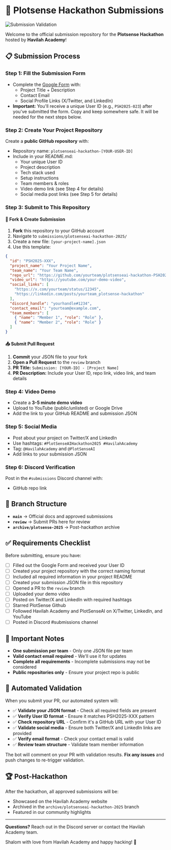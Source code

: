 
# 🚀 Plotsense Hackathon Submissions

![Submission Validation](https://github.com/Havilah-Blockchain-Studios/PlotSenseAI-Hackathon-Submissions/workflows/Validate%20Submission/badge.svg)

Welcome to the official submission repository for the **Plotsense Hackathon** hosted by **Havilah Academy**!

## 📋 Submission Process

### Step 1: Fill the Submission Form
- Complete the [Google Form](# "Form link will be provided") with:
  - Project Title + Description
  - Contact Email
  - Social Profile Links (X/Twitter, and LinkedIn)
- **Important:** You'll receive a unique User ID (e.g., `PSH2025-023`) after you've submitted the form. Copy and keep somewhere safe. It will be needed for the next steps below.

### Step 2: Create Your Project Repository
Create a **public GitHub repository** with:
- Repository name: `plotsenseai-hackathon-[YOUR-USER-ID]`
- Include in your README.md:
  - Your unique User ID
  - Project description
  - Tech stack used
  - Setup instructions
  - Team members & roles
  - Video demo link (see Step 4 for details)
  - Social media post links (see Step 5 for details)

### Step 3: Submit to This Repository

#### 🍴 Fork & Create Submission
1. **Fork** this repository to your GitHub account
2. Navigate to `submissions/plotsenseai-hackathon-2025/`
3. Create a new file: `[your-project-name].json`
4. Use this template:

```json
{
  "id": "PSH2025-XXX",
  "project_name": "Your Project Name",
  "team_name": "Your Team Name",
  "repo_url": "https://github.com/yourteam/plotsenseai-hackathon-PSH2025-XXX",
  "video_url": "https://youtube.com/your-demo-video",
  "social_links": [
    "https://x.com/yourteam/status/12345",
    "https://linkedin.com/posts/yourteam_plotsense-hackathon"
  ],
  "discord_handle": "yourhandle#1234",
  "contact_email": "yourteam@example.com",
  "team_members": [
    { "name": "Member 1", "role": "Role" },
    { "name": "Member 2", "role": "Role" }
  ]
}
```

#### 📤 Submit Pull Request
1. **Commit** your JSON file to your fork
2. **Open a Pull Request** to the `review` branch
3. **PR Title:** `Submission: [YOUR-ID] - [Project Name]`
4. **PR Description:** Include your User ID, repo link, video link, and team details

### Step 4: Video Demo
- Create a **3-5 minute demo video**
- Upload to YouTube (public/unlisted) or Google Drive
- Add the link to your GitHub README and submission JSON

### Step 5: Social Media
- Post about your project on Twitter/X and LinkedIn
- Use hashtags: `#PlotSenseAIHackathon2025 #HavilahAcademy`
- Tag: `@HavilahAcademy` and `@PlotSenseAI`
- Add links to your submission JSON

### Step 6: Discord Verification
Post in the `#submissions` Discord channel with:
- GitHub repo link

## 🔀 Branch Structure

- **`main`** → Official docs and approved submissions
- **`review`** → Submit PRs here for review
- **`archive/plotsense-2025`** → Post-hackathon archive

## ✅ Requirements Checklist

Before submitting, ensure you have:
- [ ] Filled out the Google Form and received your User ID
- [ ] Created your project repository with the correct naming format
- [ ] Included all required information in your project README
- [ ] Created your submission JSON file in this repository
- [ ] Opened a PR to the `review` branch
- [ ] Uploaded your demo video
- [ ] Posted on Twitter/X and LinkedIn with required hashtags
- [ ] Starred PlotSense Github
- [ ] Followed Havilah Academy and PlotSenseAI on X/Twitter, LinkedIn, and YouTube
- [ ] Posted in Discord #submissions channel

## 🎯 Important Notes

- **One submission per team** - Only one JSON file per team
- **Valid contact email required** - We'll use it for updates
- **Complete all requirements** - Incomplete submissions may not be considered
- **Public repositories only** - Ensure your project repo is public

## 🤖 Automated Validation

When you submit your PR, our automated system will:
- ✅ **Validate your JSON format** - Check all required fields are present
- ✅ **Verify User ID format** - Ensure it matches PSH2025-XXX pattern
- ✅ **Check repository URL** - Confirm it's a GitHub URL with your User ID
- ✅ **Validate social media** - Ensure both Twitter/X and LinkedIn links are provided
- ✅ **Verify email format** - Check your contact email is valid
- ✅ **Review team structure** - Validate team member information

The bot will comment on your PR with validation results. **Fix any issues** and push changes to re-trigger validation.

## 🏆 Post-Hackathon

After the hackathon, all approved submissions will be:
- Showcased on the Havilah Academy website
- Archived in the `archive/plotsenseai-hackathon-2025` branch
- Featured in our community highlights

---

**Questions?** Reach out in the Discord server or contact the Havilah Academy team.

Shalom with love from Havilah Academy and happy hacking! 🚀


